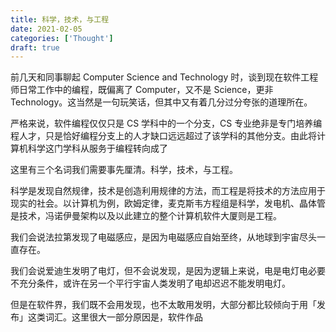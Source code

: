```yaml
---
title: 科学，技术，与工程
date: 2021-02-05
categories: ['Thought']
draft: true
---
```


前几天和同事聊起 Computer Science and Technology 时，谈到现在软件工程师日常工作中的编程，既偏离了 Computer，又不是 Science，更非 Technology。这当然是一句玩笑话，但其中又有着几分过分夸张的道理所在。

严格来说，软件编程仅仅只是 CS 学科中的一个分支，CS 专业绝非是专门培养编程人才，只是恰好编程分支上的人才缺口远远超过了该学科的其他分支。由此将计算机科学这门学科从服务于编程转向成了

这里有三个名词我们需要事先厘清。科学，技术，与工程。

科学是发现自然规律，技术是创造利用规律的方法，而工程是将技术的方法应用于现实的社会。以计算机为例，欧姆定律，麦克斯韦方程组是科学，发电机、晶体管是技术，冯诺伊曼架构以及以此建立的整个计算机软件大厦则是工程。

我们会说法拉第发现了电磁感应，是因为电磁感应自始至终，从地球到宇宙尽头一直存在。

我们会说爱迪生发明了电灯，但不会说发现，是因为逻辑上来说，电是电灯电必要不充分条件，或许在另一个平行宇宙人类发明了电却迟迟不能发明电灯。

但是在软件界，我们既不会用发现，也不太敢用发明，大部分都比较倾向于用「发布」这类词汇。这里很大一部分原因是，软件作品
